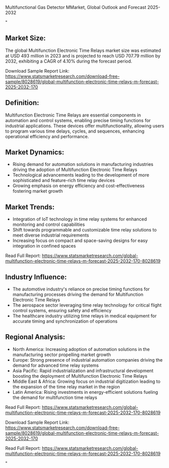 Multifunctional Gas Detector MMarket, Global Outlook and Forecast 2025-2032

"<h2>Market Size:</h2>
<p>The global Multifunction Electronic Time Relays market size was estimated at USD 493 million in 2023 and is projected to reach USD 707.79 million by 2032, exhibiting a CAGR of 4.10% during the forecast period.</p>
<p>Download Sample Report Link: <a href='https://www.statsmarketresearch.com/download-free-sample/8028619/global-multifunction-electronic-time-relays-m-forecast-2025-2032-170'>https://www.statsmarketresearch.com/download-free-sample/8028619/global-multifunction-electronic-time-relays-m-forecast-2025-2032-170</a> </p>

<h2>Definition:</h2>
<p>Multifunction Electronic Time Relays are essential components in automation and control systems, enabling precise timing functions for industrial applications. These devices offer multifunctionality, allowing users to program various time delays, cycles, and sequences, enhancing operational efficiency and performance.</p>

<h2>Market Dynamics:</h2>
<ul>
  <li>Rising demand for automation solutions in manufacturing industries driving the adoption of Multifunction Electronic Time Relays</li>
  <li>Technological advancements leading to the development of more sophisticated and feature-rich time relay devices</li>
  <li>Growing emphasis on energy efficiency and cost-effectiveness fostering market growth</li>
</ul>

<h2>Market Trends:</h2>
<ul>
  <li>Integration of IoT technology in time relay systems for enhanced monitoring and control capabilities</li>
  <li>Shift towards programmable and customizable time relay solutions to meet diverse industrial requirements</li>
  <li>Increasing focus on compact and space-saving designs for easy integration in confined spaces</li>
</ul>
<p>Read Full Report: <a href='https://www.statsmarketresearch.com/global-multifunction-electronic-time-relays-m-forecast-2025-2032-170-8028619'>https://www.statsmarketresearch.com/global-multifunction-electronic-time-relays-m-forecast-2025-2032-170-8028619</a></p>

<h2>Industry Influence:</h2>
<ul>
  <li>The automotive industry's reliance on precise timing functions for manufacturing processes driving the demand for Multifunction Electronic Time Relays</li>
  <li>The aerospace sector leveraging time relay technology for critical flight control systems, ensuring safety and efficiency</li>
  <li>The healthcare industry utilizing time relays in medical equipment for accurate timing and synchronization of operations</li>
</ul>

<h2>Regional Analysis:</h2>
<ul>
  <li>North America: Increasing adoption of automation solutions in the manufacturing sector propelling market growth</li>
  <li>Europe: Strong presence of industrial automation companies driving the demand for advanced time relay systems</li>
  <li>Asia Pacific: Rapid industrialization and infrastructural development boosting the deployment of Multifunction Electronic Time Relays</li>
  <li>Middle East & Africa: Growing focus on industrial digitization leading to the expansion of the time relay market in the region</li>
  <li>Latin America: Rising investments in energy-efficient solutions fueling the demand for multifunction time relays</li>
</ul>
<p>Read Full Report: <a href='https://www.statsmarketresearch.com/global-multifunction-electronic-time-relays-m-forecast-2025-2032-170-8028619'>https://www.statsmarketresearch.com/global-multifunction-electronic-time-relays-m-forecast-2025-2032-170-8028619</a></p>

<p>Download Sample Report Link: <a href='https://www.statsmarketresearch.com/download-free-sample/8028619/global-multifunction-electronic-time-relays-m-forecast-2025-2032-170'>https://www.statsmarketresearch.com/download-free-sample/8028619/global-multifunction-electronic-time-relays-m-forecast-2025-2032-170</a></p>
<p>Read Full Report: <a href='https://www.statsmarketresearch.com/global-multifunction-electronic-time-relays-m-forecast-2025-2032-170-8028619'>https://www.statsmarketresearch.com/global-multifunction-electronic-time-relays-m-forecast-2025-2032-170-8028619</a></p>"
